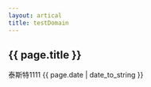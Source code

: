 ```yaml
---
layout: artical
title: testDomain
---
```

## {{ page.title }}
泰斯特1111 
{{ page.date | date_to_string }}